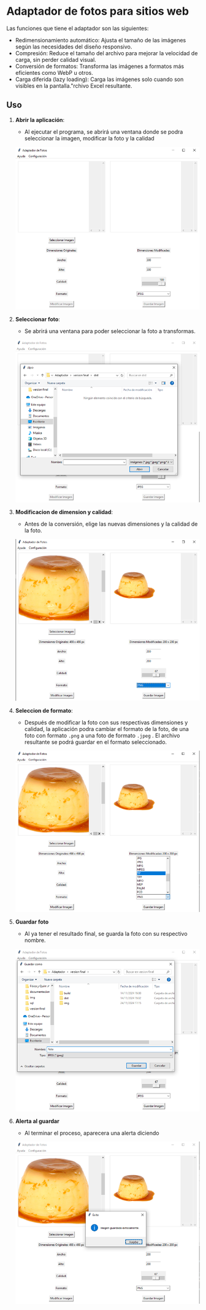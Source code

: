 # Adaptador de fotos para sitios web

Las funciones que tiene el adaptador son las siguientes:
- Redimensionamiento automático: Ajusta el tamaño de las imágenes según las necesidades del diseño responsivo.
- Compresión: Reduce el tamaño del archivo para mejorar la velocidad de carga, sin perder calidad visual. 
- Conversión de formatos: Transforma las imágenes a formatos más eficientes como WebP u otros.
- Carga diferida (lazy loading): Carga las imágenes solo cuando son visibles en la pantalla."rchivo Excel resultante.

## Uso

1. **Abrir la aplicación**:
    - Al ejecutar el programa, se abrirá una ventana donde se podra seleccionar la imagen, modificar la foto y la calidad

    ![Pantalla de inicio](img/foto-1.png)

2. **Seleccionar foto**:
    - Se abrirá una ventana para poder seleccionar la foto a transformas.

    ![Seleccionar archivo](img/foto-2.png)

3. **Modificacion de dimension y calidad**:
    - Antes de la conversión, elige las nuevas dimensiones y la calidad de la foto. 

    ![Elegir dimension y calidad](img/foto-3.png)

4. **Seleccion de formato**:
    - Después de modificar la foto con sus respectivas dimensiones y calidad, la aplicación podra cambiar el formato de la foto, de una foto con formato `.png` a una foto de formato `.jpeg` . El archivo resultante se podrá guardar en el formato seleccionado.

    ![Conversión realizada](img/foto-4.png)

5. **Guardar foto**
    - Al ya tener el resultado final, se guarda la foto con su respectivo nombre.

    ![Guardado](img/foto-5.png)

6. **Alerta al guardar**
    - Al terminar el proceso, aparecera una alerta diciendo
    
    ![Alerta](img/foto-6.png)
